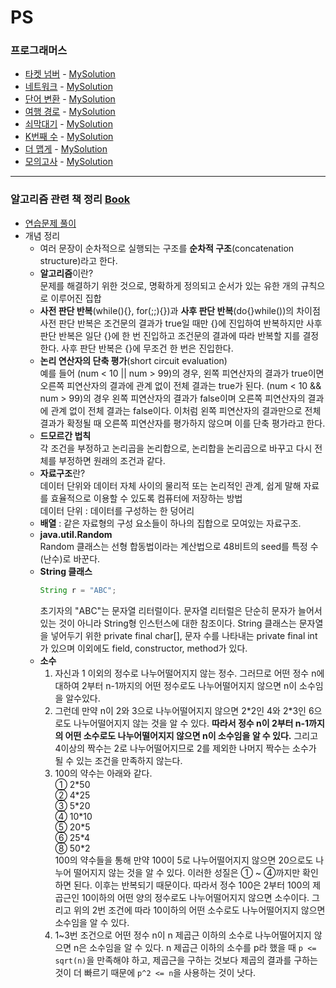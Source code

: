 # PS  

### 프로그래머스  
* [타켓 넘버](https://programmers.co.kr/learn/courses/30/lessons/43165) - [MySolution](programmers/target_number)  
* [네트워크](https://programmers.co.kr/learn/courses/30/lessons/43162) - [MySolution](programmers/network)  
* [단어 변환](https://programmers.co.kr/learn/courses/30/lessons/43163) - [MySolution](programmers/word_change)  
* [여행 경로](https://programmers.co.kr/learn/courses/30/lessons/43164) - [MySolution](programmers/travel_route)  
* [쇠막대기](https://programmers.co.kr/learn/courses/30/lessons/42585) - [MySolution](programmers/iron_bar)  
* [K번째 수](https://programmers.co.kr/learn/courses/30/lessons/42748) - [MySolution](programmers/k-th_number)  
* [더 맵게](https://programmers.co.kr/learn/courses/30/lessons/42626) - [MySolution](programmers/more_spice)  
* [모의고사](https://programmers.co.kr/learn/courses/30/lessons/42840) - [MySolution](programmers/mock_test)  
---
### 알고리즘 관련 책 정리 [Book](https://book.naver.com/bookdb/book_detail.nhn?bid=13560672)  
* [연습문제 풀이](books/9791163030072)
* 개념 정리  
    * 여러 문장이 순차적으로 실행되는 구조를 __순차적 구조__(concatenation structure)라고 한다.  
    * **알고리즘**이란?  
        문제를 해결하기 위한 것으로, 명확하게 정의되고 순서가 있는 유한 개의 규칙으로 이루어진 집합  
    * __사전 판단 반복__(while(){}, for(;;){})과 __사후 판단 반복__(do{}while())의 차이점  
        사전 판단 반복은 조건문의 결과가 true일 때만 {}에 진입하여 반복하지만 사후 판단 반복은 일단 {}에 한 번 진입하고 조건문의 결과에 따라 반복할 지를 결정한다. 사후 판단 반복은 {}에 무조건 한 번은 진입한다.  
    * __논리 연산자의 단축 평가__(short circuit evaluation)  
        예를 들어 (num < 10 || num > 99)의 경우, 왼쪽 피연산자의 결과가 true이면 오른쪽 피연산자의 결과에 관계 없이 전체 결과는 true가 된다. (num < 10 && num > 99)의 경우 왼쪽 피연산자의 결과가 false이며 오른쪽 피연산자의 결과에 관계 없이 전체 결과는 false이다. 이처럼 왼쪽 피연산자의 결과만으로 전체 결과가 확정될 때 오른쪽 피연산자를 평가하지 않으며 이를 단축 평가라고 한다.  
    * __드모르간 법칙__  
        각 조건을 부정하고 논리곱을 논리합으로, 논리합을 논리곱으로 바꾸고 다시 전체를 부정하면 원래의 조건과 같다.  
    * **자료구조**란?  
        데이터 단위와 데이터 자체 사이의 물리적 또는 논리적인 관계, 쉽게 말해 자료를 효율적으로 이용할 수 있도록 컴퓨터에 저장하는 방법    
        데이터 단위 : 데이터를 구성하는 한 덩어리  
    * __배열__ : 같은 자료형의 구성 요소들이 하나의 집합으로 모여있는 자료구조.  
    * __java.util.Random__  
        Random 클래스는 선형 합동법이라는 계산법으로 48비트의 seed를 특정 수(난수)로 바꾼다.  
    * **String 클래스**  
        ```java
        String r = "ABC";
        ```  
        초기자의 "ABC"는 문자열 리터럴이다. 문자열 리터럴은 단순히 문자가 늘어서 있는 것이 아니라 String형 인스턴스에 대한 참조이다. String 클래스는 문자열을 넣어두기 위한 private final char[], 문자 수를 나타내는 private final int가 있으며 이외에도 field, constructor, method가 있다.  
    * **소수**  
        1. 자신과 1 이외의 정수로 나누어떨어지지 않는 정수. 그러므로 어떤 정수 n에 대하여 2부터 n-1까지의 어떤 정수로도 나누어떨어지지 않으면 n이 소수임을 알수있다.  
        2. 그런데 만약 n이 2와 3으로 나누어떨어지지 않으면 2\*2인 4와 2\*3인 6으로도 나누어떨어지지 않는 것을 알 수 있다. **따라서 정수 n이 2부터 n-1까지의 어떤 소수로도 나누어떨어지지 않으면 n이 소수임을 알 수 있다.** 그리고 4이상의 짝수는 2로 나누어떨어지므로 2를 제외한 나머지 짝수는 소수가 될 수 있는 조건을 만족하지 않는다.  
        3. 100의 약수는 아래와 같다.  
        ① 2\*50  
        ② 4\*25  
        ③ 5\*20  
        ④ 10\*10  
        ⑤ 20\*5  
        ⑥ 25\*4  
        ⑧ 50\*2  
        100의 약수들을 통해 만약 100이 5로 나누어떨어지지 않으면 20으로도 나누어 떨어지지 않는 것을 알 수 있다. 이러한 성질은 ① ~ ④까지만 확인하면 된다. 이후는 반복되기 때문이다. 따라서 정수 100은 2부터 100의 제곱근인 10이하의 어떤 양의 정수로도 나누어떨어지지 않으면 소수이다. 그리고 위의 2번 조건에 따라 10이하의 어떤 소수로도 나누어떨어지지 않으면 소수임을 알 수 있다.  
        4. 1~3번 조건으로 어떤 정수 n이 n 제곱근 이하의 소수로 나누어떨어지지 않으면 n은 소수임을 알 수 있다. n 제곱근 이하의 소수를 p라 했을 때 `p <= sqrt(n)`을 만족해야 하고, 제곱근을 구하는 것보다 제곱의 결과를 구하는 것이 더 빠르기 때문에 `p^2 <= n`을 사용하는 것이 낫다.
